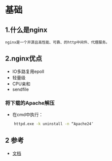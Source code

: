 # 基础

## 1.什么是nginx

    nginx是一个开源且高性能、可靠、的http中间件、代理服务。

## 2.nginx优点

* IO多路复用epoll
* 轻量级
* CPU亲和
* sendfile



### 将下载的Apache解压

* 在cmd中执行：
```bash
    httpd.exe -k uninstall -n “Apache24″
```

## 2 参考

* [文档](https://blog.csdn.net/qq_32144341/article/details/51532207)

